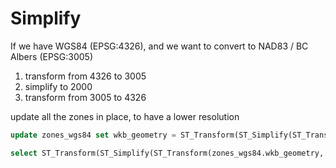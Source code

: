 # Simplify

If we have WGS84 (EPSG:4326), and we want to convert to NAD83 / BC Albers (EPSG:3005)


1. transform from 4326 to 3005
2. simplify to 2000
3. transform from 3005 to 4326

update all the zones in place, to have a lower resolution
```sql
update zones_wgs84 set wkb_geometry = ST_Transform(ST_Simplify(ST_Transform(zones_wgs84.wkb_geometry, 3005), 2000), 4326)
```

```sql
select ST_Transform(ST_Simplify(ST_Transform(zones_wgs84.wkb_geometry, 3005), 2000), 4326) * from zones_wgs84 where ogc_fid = 1;
```